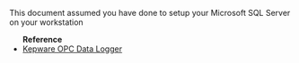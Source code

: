 This document assumed you have done to setup your  Microsoft SQL Server on your workstation 

<ul><b>Reference</b>
<li>
<a href="https://www.youtube.com/watch?v=pLoXfflzzyI&t=163s">Kepware OPC Data Logger</a>
</li><ul>
